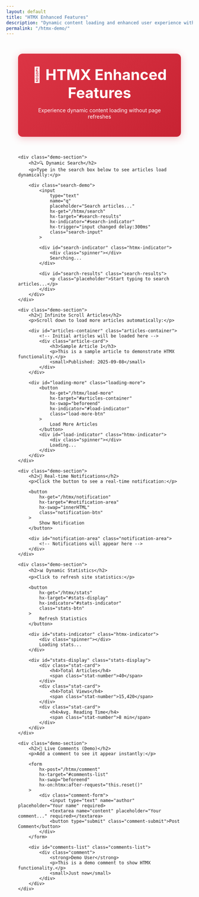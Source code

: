 ```yaml
---
layout: default
title: "HTMX Enhanced Features"
description: "Dynamic content loading and enhanced user experience with HTMX"
permalink: "/htmx-demo/"
---
```


<div class="htmx-demo-container">
    <header class="demo-header">
        <h1>🚀 HTMX Enhanced Features</h1>
        <p>Experience dynamic content loading without page refreshes</p>
    </header>

    <div class="demo-section">
        <h2>🔍 Dynamic Search</h2>
        <p>Type in the search box below to see articles load dynamically:</p>

        <div class="search-demo">
            <input
                type="text"
                name="q"
                placeholder="Search articles..."
                hx-get="/htmx/search"
                hx-target="#search-results"
                hx-indicator="#search-indicator"
                hx-trigger="input changed delay:300ms"
                class="search-input"
            >

            <div id="search-indicator" class="htmx-indicator">
                <div class="spinner"></div>
                Searching...
            </div>

            <div id="search-results" class="search-results">
                <p class="placeholder">Start typing to search articles...</p>
            </div>
        </div>
    </div>

    <div class="demo-section">
        <h2>📄 Infinite Scroll Articles</h2>
        <p>Scroll down to load more articles automatically:</p>

        <div id="articles-container" class="articles-container">
            <!-- Initial articles will be loaded here -->
            <div class="article-card">
                <h3>Sample Article 1</h3>
                <p>This is a sample article to demonstrate HTMX functionality.</p>
                <small>Published: 2025-09-08</small>
            </div>
        </div>

        <div id="loading-more" class="loading-more">
            <button
                hx-get="/htmx/load-more"
                hx-target="#articles-container"
                hx-swap="beforeend"
                hx-indicator="#load-indicator"
                class="load-more-btn"
            >
                Load More Articles
            </button>
            <div id="load-indicator" class="htmx-indicator">
                <div class="spinner"></div>
                Loading...
            </div>
        </div>
    </div>

    <div class="demo-section">
        <h2>🔔 Real-time Notifications</h2>
        <p>Click the button to see a real-time notification:</p>

        <button
            hx-get="/htmx/notification"
            hx-target="#notification-area"
            hx-swap="innerHTML"
            class="notification-btn"
        >
            Show Notification
        </button>

        <div id="notification-area" class="notification-area">
            <!-- Notifications will appear here -->
        </div>
    </div>

    <div class="demo-section">
        <h2>📊 Dynamic Statistics</h2>
        <p>Click to refresh site statistics:</p>

        <button
            hx-get="/htmx/stats"
            hx-target="#stats-display"
            hx-indicator="#stats-indicator"
            class="stats-btn"
        >
            Refresh Statistics
        </button>

        <div id="stats-indicator" class="htmx-indicator">
            <div class="spinner"></div>
            Loading stats...
        </div>

        <div id="stats-display" class="stats-display">
            <div class="stat-card">
                <h4>Total Articles</h4>
                <span class="stat-number">40</span>
            </div>
            <div class="stat-card">
                <h4>Total Views</h4>
                <span class="stat-number">15,420</span>
            </div>
            <div class="stat-card">
                <h4>Avg. Reading Time</h4>
                <span class="stat-number">8 min</span>
            </div>
        </div>
    </div>

    <div class="demo-section">
        <h2>💬 Live Comments (Demo)</h2>
        <p>Add a comment to see it appear instantly:</p>

        <form
            hx-post="/htmx/comment"
            hx-target="#comments-list"
            hx-swap="beforeend"
            hx-on:htmx:after-request="this.reset()"
        >
            <div class="comment-form">
                <input type="text" name="author" placeholder="Your name" required>
                <textarea name="content" placeholder="Your comment..." required></textarea>
                <button type="submit" class="comment-submit">Post Comment</button>
            </div>
        </form>

        <div id="comments-list" class="comments-list">
            <div class="comment">
                <strong>Demo User</strong>
                <p>This is a demo comment to show HTMX functionality.</p>
                <small>Just now</small>
            </div>
        </div>
    </div>
</div>

<style>
.htmx-demo-container {
    max-width: 1200px;
    margin: 0 auto;
    padding: 2rem;
}

.demo-header {
    text-align: center;
    margin-bottom: 3rem;
    background: linear-gradient(135deg, #dc3545 0%, #c82333 100%);
    color: white;
    padding: 2rem;
    border-radius: 12px;
    box-shadow: 0 4px 20px rgba(220, 53, 69, 0.3);
}

.demo-header h1 {
    margin: 0 0 0.5rem 0;
    font-size: 2.5rem;
}

.demo-section {
    margin-bottom: 3rem;
    padding: 2rem;
    background: white;
    border-radius: 8px;
    box-shadow: 0 2px 10px rgba(0,0,0,0.1);
}

.demo-section h2 {
    color: #dc3545;
    margin-bottom: 1rem;
    font-size: 1.5rem;
}

.search-demo {
    position: relative;
}

.search-input {
    width: 100%;
    padding: 1rem;
    border: 2px solid #e9ecef;
    border-radius: 8px;
    font-size: 1rem;
    transition: border-color 0.2s ease;
}

.search-input:focus {
    outline: none;
    border-color: #dc3545;
    box-shadow: 0 0 0 3px rgba(220, 53, 69, 0.1);
}

.search-results {
    margin-top: 1rem;
    min-height: 100px;
    padding: 1rem;
    background: #f8f9fa;
    border-radius: 8px;
}

.placeholder {
    color: #6c757d;
    font-style: italic;
    margin: 0;
}

.article-card {
    padding: 1.5rem;
    border: 1px solid #e9ecef;
    border-radius: 8px;
    margin-bottom: 1rem;
    background: white;
}

.article-card h3 {
    margin: 0 0 0.5rem 0;
    color: #dc3545;
}

.article-card p {
    margin: 0 0 0.5rem 0;
    color: #666;
}

.articles-container {
    margin-top: 1rem;
}

.loading-more {
    text-align: center;
    margin-top: 2rem;
}

.load-more-btn {
    background: #dc3545;
    color: white;
    border: none;
    padding: 0.75rem 2rem;
    border-radius: 6px;
    font-size: 1rem;
    cursor: pointer;
    transition: all 0.2s ease;
}

.load-more-btn:hover {
    background: #c82333;
    transform: translateY(-1px);
}

.notification-btn {
    background: #28a745;
    color: white;
    border: none;
    padding: 0.75rem 2rem;
    border-radius: 6px;
    font-size: 1rem;
    cursor: pointer;
    transition: all 0.2s ease;
}

.notification-btn:hover {
    background: #218838;
    transform: translateY(-1px);
}

.notification-area {
    margin-top: 1rem;
    min-height: 60px;
}

.notification {
    padding: 1rem;
    background: #d4edda;
    border: 1px solid #c3e6cb;
    border-radius: 6px;
    color: #155724;
    animation: slideIn 0.3s ease-out;
}

@keyframes slideIn {
    from {
        opacity: 0;
        transform: translateY(-10px);
    }
    to {
        opacity: 1;
        transform: translateY(0);
    }
}

.stats-btn {
    background: #17a2b8;
    color: white;
    border: none;
    padding: 0.75rem 2rem;
    border-radius: 6px;
    font-size: 1rem;
    cursor: pointer;
    transition: all 0.2s ease;
}

.stats-btn:hover {
    background: #138496;
    transform: translateY(-1px);
}

.stats-display {
    display: grid;
    grid-template-columns: repeat(auto-fit, minmax(200px, 1fr));
    gap: 1rem;
    margin-top: 1rem;
}

.stat-card {
    background: white;
    padding: 1.5rem;
    border-radius: 8px;
    border: 1px solid #e9ecef;
    text-align: center;
}

.stat-card h4 {
    margin: 0 0 0.5rem 0;
    color: #666;
    font-size: 0.9rem;
    text-transform: uppercase;
    letter-spacing: 0.5px;
}

.stat-number {
    font-size: 2rem;
    font-weight: bold;
    color: #dc3545;
}

.comment-form {
    display: grid;
    gap: 1rem;
    margin-bottom: 1.5rem;
}

.comment-form input,
.comment-form textarea {
    padding: 0.75rem;
    border: 1px solid #e9ecef;
    border-radius: 4px;
    font-size: 1rem;
}

.comment-form textarea {
    resize: vertical;
    min-height: 80px;
}

.comment-submit {
    background: #dc3545;
    color: white;
    border: none;
    padding: 0.75rem 2rem;
    border-radius: 6px;
    font-size: 1rem;
    cursor: pointer;
    transition: all 0.2s ease;
    justify-self: start;
}

.comment-submit:hover {
    background: #c82333;
    transform: translateY(-1px);
}

.comments-list {
    margin-top: 1rem;
}

.comment {
    padding: 1rem;
    background: #f8f9fa;
    border-radius: 6px;
    margin-bottom: 1rem;
}

.comment strong {
    color: #dc3545;
}

.comment p {
    margin: 0.5rem 0;
}

.comment small {
    color: #666;
}

/* HTMX Indicator Styles */
.htmx-indicator {
    display: none;
    align-items: center;
    gap: 0.5rem;
    color: #666;
    font-size: 0.9rem;
}

.htmx-request .htmx-indicator {
    display: flex;
}

.htmx-request.htmx-indicator {
    display: flex;
}

.spinner {
    width: 20px;
    height: 20px;
    border: 2px solid #f3f3f3;
    border-top: 2px solid #dc3545;
    border-radius: 50%;
    animation: spin 1s linear infinite;
}

@keyframes spin {
    0% { transform: rotate(0deg); }
    100% { transform: rotate(360deg); }
}

@media (max-width: 768px) {
    .htmx-demo-container {
        padding: 1rem;
    }

    .demo-header {
        padding: 1.5rem;
    }

    .demo-header h1 {
        font-size: 2rem;
    }

    .demo-section {
        padding: 1.5rem;
    }

    .stats-display {
        grid-template-columns: 1fr;
    }

    .comment-form {
        grid-template-columns: 1fr;
    }
}
</style>

<script>
// Add some client-side HTMX enhancements
document.addEventListener('DOMContentLoaded', function() {
    // Add loading states for better UX
    document.body.addEventListener('htmx:beforeRequest', function(evt) {
        console.log('HTMX Request started:', evt.detail.requestConfig.path);
    });

    document.body.addEventListener('htmx:afterRequest', function(evt) {
        console.log('HTMX Request completed:', evt.detail.requestConfig.path);
    });

    // Add error handling
    document.body.addEventListener('htmx:responseError', function(evt) {
        console.error('HTMX Error:', evt.detail);
        // In a real app, you might show a user-friendly error message
    });
});
</script>
